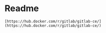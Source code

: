 # Readme

    [https://hub.docker.com/r/gitlab/gitlab-ce/](https://hub.docker.com/r/gitlab/gitlab-ce/)